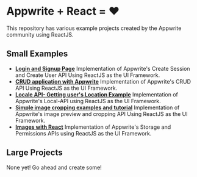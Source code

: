 # Appwrite + React = ❤️

This repository has various example projects created by the Appwrite community using ReactJS.

## Small Examples

- [**Login and Signup Page**](/example-auth/) Implementation of Appwrite's Create Session and Create User API Using ReactJS as the UI Framework.
- [**CRUD application with Appwrite**](/example-crud/) Implementation of Appwrite's CRUD API Using ReactJS as the UI Framework.
- [**Locale API- Getting user's Location Example**](/example/example-locale/) Implementation of Appwrite's Local-API using ReactJS as the UI Framework.
- [**Simple image cropping examples and tutorial**](/example-cropping/) Implementation of Appwrite's image preview and cropping API Using ReactJS as the UI Framework.
- [**Images with React**](/example-storage/) Implementation of Appwrite's Storage and Permissions APIs using ReactJS as the UI Framework.

## Large Projects

None yet! Go ahead and create some!
